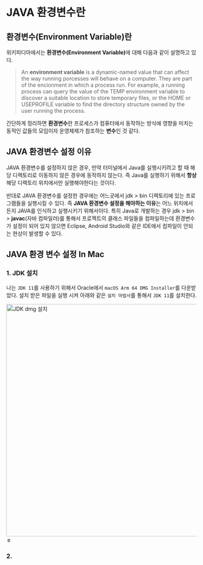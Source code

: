 # JAVA 환경변수란

## 환경변수(Environment Variable)란

위키피디아에서는 <strong>환경변수(Environment Variable)</strong>에 대해 다음과 같이 설명하고 있다.

> An **environment variable** is a dynamic-named value that can affect the way
running porcesses will behave on a computer.
> They are part of the encionment in which a process run.
> For example, a running process can query the value of the TEMP environment variable
to discover a suitable location to store temporary files, or the HOME or USEPROFILE variable
to find the directory structure owned by the user running the process.

간단하게 정리하면 **환경변수**란 프로세스가 컴퓨터에서 동작하는 방식에 영향을 미치는 동적인 값들의 모임이자 운영체제가 참조하는 **변수**인 것 같다.

## JAVA 환경변수 설정 이유
JAVA 환경변수를 설정하지 않은 경우, 만약 터미널에서 Java를 실행시키려고 할 때 해당 디렉토리로 이동하지 않은 경우에 동작하지 않는다.
즉 Java를 실행하기 위해서 **항상** 해당 디렉토리 위치에서만 실행해야한다는 것이다.

반대로 JAVA 환경변수를 설정한 경우에는 어느곳에서 jdk > bin 디렉토리에 있는 프로그램들을 실행시킬 수 있다.
즉 **JAVA 환경변수 설정을 해야하는 이유**는 어느 위치에서든지 JAVA를 인식하고 실행시키기 위해서이다.
특히 Java로 개발하는 경우 jdk > bin > **javac**(자바 컴파일러)를 통해서 프로젝트의 클래스 파일들을 컴파일하는데
환경변수가 설정이 되어 있지 않으면 Eclipse, Android Studio와 같은 IDE에서 컴파일이 안되는 현상이 발생할 수 있다.

## JAVA 환경 변수 설정 In Mac
### 1. JDK 설치
나는 `JDK 11`를 사용하기 위해서 Oracle에서 `macOS Arm 64 DMG Installer`를 다운받았다.
설치 받은 파일을 실행 시켜 아래와 같은 `설치 마법사`를 통해서 `JDK 11`를 설치한다.

<img width="613" alt="JDK dmg 설치" src="https://user-images.githubusercontent.com/40654227/197379784-14fe2d57-4b0f-4268-a5ae-0f026943dd9c.png">ㅎ

### 2.

